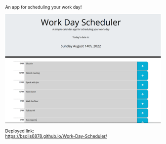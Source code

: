An app for scheduling your work day!

![website](/assets/images/website.jpg)

Deployed link:<br/>
https://bsolis6878.github.io/Work-Day-Scheduler/